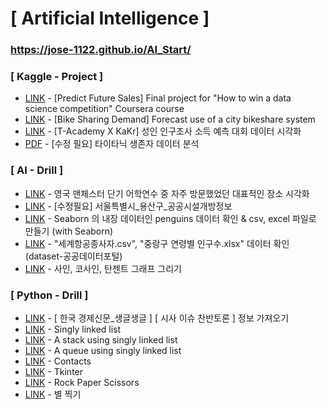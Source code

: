 # [ Artificial Intelligence ]

### https://jose-1122.github.io/AI_Start/
    
### [ Kaggle - Project ]
  * [LINK](https://jose-1122.github.io/AI_Start/Predict_Future_Sales_Final.html) - [Predict Future Sales] Final project for "How to win a data science competition" Coursera course
  * [LINK](https://jose-1122.github.io/AI_Start/Result_3.html) - [Bike Sharing Demand] Forecast use of a city bikeshare system
  * [LINK](https://jose-1122.github.io/AI_Start/Income.html) - [T-Academy X KaKr] 성인 인구조사 소득 예측 대회 데이터 시각화
  * [PDF](https://jose-1122.github.io/AI_Start/plotly.pdf) - [수정 필요] 타이타닉 생존자 데이터 분석
  
### [ AI - Drill ]
  * [LINK](https://jose-1122.github.io/AI_Start/Manchester.html) - 영국 맨체스터 단기 어학연수 중 자주 방문했었던 대표적인 장소 시각화
  * [LINK](https://jose-1122.github.io/AI_Start/서울특별시_용산구_공공시설개방정보.html) - [수정필요] 서울특별시_용산구_공공시설개방정보
  * [LINK](https://jose-1122.github.io/AI_Start/penguins_.html) - Seaborn 의 내장 데이터인 penguins 데이터 확인 & csv, excel 파일로 만들기 (with Seaborn)
  * [LINK](https://jose-1122.github.io/AI_Start/The_number_of_people_engaged_in_aviation_business_for_each_international_airways_data.html) - "세계항공종사자.csv", "중랑구 연령별 인구수.xlsx" 데이터 확인 (dataset-공공데이터포털)
  * [LINK](https://jose-1122.github.io/AI_Start/Sin_Cos_Tan.html) - 사인, 코사인, 탄젠트 그래프 그리기
  
### [ Python - Drill ]
  * [LINK](https://jose-1122.github.io/AI_Start/current_affairs_selenium.html) - [ 한국 경제신문_생글생글 ] [ 시사 이슈 찬반토론 ] 정보 가져오기
  * [LINK](https://jose-1122.github.io/AI_Start/Singly_Linked_List.html) - Singly linked list
  * [LINK](https://jose-1122.github.io/AI_Start/Stack_Using_Singly_Linked_List.html) - A stack using singly linked list
  * [LINK](https://jose-1122.github.io/AI_Start/Queue_Using_Singly_Linked_List.html) - A queue using singly linked list
  * [LINK](https://jose-1122.github.io/AI_Start/Contacts.html) - Contacts
  * [LINK](https://jose-1122.github.io/AI_Start/GUI_Programming_tkinter.html) - Tkinter
  * [LINK](https://jose-1122.github.io/AI_Start/RPS_Game.html) - Rock Paper Scissors
  * [LINK](https://jose-1122.github.io/AI_Start/Patterns_of_Stars.html) - 별 찍기
